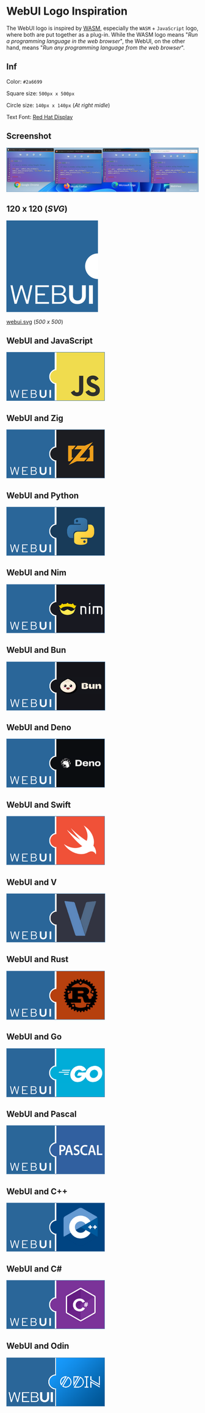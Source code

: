 # WebUI Logo Inspiration

The WebUI logo is inspired by [WASM](https://webassembly.org/), especially the `WASM` + `JavaScript` logo, where both are put together as a plug-in. While the WASM logo means "_Run a programming language in the web browser_", the WebUI, on the other hand, means "_Run any programming language from the web browser_".

## Inf

Color: `#2a6699`

Square size: `500px x 500px`

Circle size: `140px x 140px` (_At right midle_)

Text Font: [Red Hat Display ](https://fonts.google.com/specimen/Red+Hat+Display)

## Screenshot

![Logo](screenshot.png)

## 120 x 120 (_SVG_)

![Logo](webui_120.svg)

[webui.svg](webui.svg) (_500 x 500_)

## WebUI and JavaScript

![Logo](webui_javascript.png)

## WebUI and Zig

![Logo](webui_zig.png)

## WebUI and Python

![Logo](webui_python.png)

## WebUI and Nim

![Logo](webui_nim.png)

## WebUI and Bun

![Logo](webui_bun.png)

## WebUI and Deno

![Logo](webui_deno.png)

## WebUI and Swift

![Logo](webui_swift.png)

## WebUI and V

![Logo](webui_v.png)

## WebUI and Rust

![Logo](webui_rust.png)

## WebUI and Go

![Logo](webui_go.png)

## WebUI and Pascal

![Logo](webui_pascal.png)

## WebUI and C++

![Logo](webui_cpp.png)

## WebUI and C#

![Logo](webui_csharp.png)

## WebUI and Odin

![Logo](webui_odin.png)
